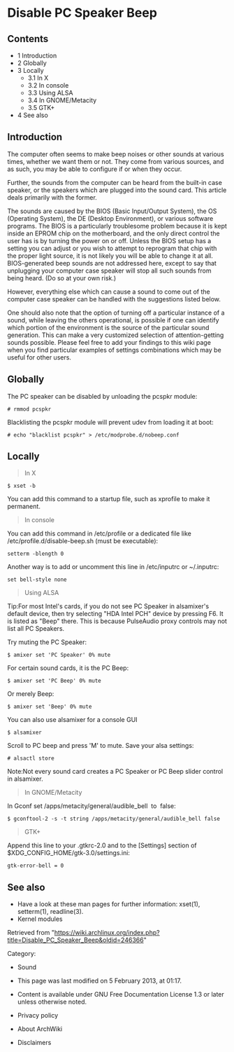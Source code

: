 Disable PC Speaker Beep
=======================

Contents
--------

-   1 Introduction
-   2 Globally
-   3 Locally
    -   3.1 In X
    -   3.2 In console
    -   3.3 Using ALSA
    -   3.4 In GNOME/Metacity
    -   3.5 GTK+
-   4 See also

Introduction
------------

The computer often seems to make beep noises or other sounds at various
times, whether we want them or not. They come from various sources, and
as such, you may be able to configure if or when they occur.

Further, the sounds from the computer can be heard from the built-in
case speaker, or the speakers which are plugged into the sound card.
This article deals primarily with the former.

The sounds are caused by the BIOS (Basic Input/Output System), the OS
(Operating System), the DE (Desktop Environment), or various software
programs. The BIOS is a particularly troublesome problem because it is
kept inside an EPROM chip on the motherboard, and the only direct
control the user has is by turning the power on or off. Unless the BIOS
setup has a setting you can adjust or you wish to attempt to reprogram
that chip with the proper light source, it is not likely you will be
able to change it at all. BIOS-generated beep sounds are not addressed
here, except to say that unplugging your computer case speaker will stop
all such sounds from being heard. (Do so at your own risk.)

However, everything else which can cause a sound to come out of the
computer case speaker can be handled with the suggestions listed below.

One should also note that the option of turning off a particular
instance of a sound, while leaving the others operational, is possible
if one can identify which portion of the environment is the source of
the particular sound generation. This can make a very customized
selection of attention-getting sounds possible. Please feel free to add
your findings to this wiki page when you find particular examples of
settings combinations which may be useful for other users.

Globally
--------

The PC speaker can be disabled by unloading the pcspkr module:

    # rmmod pcspkr

Blacklisting the pcspkr module will prevent udev from loading it at
boot:

    # echo "blacklist pcspkr" > /etc/modprobe.d/nobeep.conf

Locally
-------

> In X

    $ xset -b

You can add this command to a startup file, such as xprofile to make it
permanent.

> In console

You can add this command in /etc/profile or a dedicated file like
/etc/profile.d/disable-beep.sh (must be executable):

    setterm -blength 0

Another way is to add or uncomment this line in /etc/inputrc or
~/.inputrc:

    set bell-style none

> Using ALSA

Tip:For most Intel's cards, if you do not see PC Speaker in alsamixer's
default device, then try selecting "HDA Intel PCH" device by pressing
F6. It is listed as "Beep" there. This is because PulseAudio proxy
controls may not list all PC Speakers.

Try muting the PC Speaker:

    $ amixer set 'PC Speaker' 0% mute

For certain sound cards, it is the PC Beep:

    $ amixer set 'PC Beep' 0% mute

Or merely Beep:

    $ amixer set 'Beep' 0% mute

You can also use alsamixer for a console GUI

    $ alsamixer

Scroll to PC beep and press 'M' to mute. Save your alsa settings:

    # alsactl store

Note:Not every sound card creates a PC Speaker or PC Beep slider control
in alsamixer.

> In GNOME/Metacity

In Gconf set /apps/metacity/general/audible_bell  to  false:

    $ gconftool-2 -s -t string /apps/metacity/general/audible_bell false

> GTK+

Append this line to your .gtkrc-2.0 and to the [Settings] section of
$XDG_CONFIG_HOME/gtk-3.0/settings.ini:

    gtk-error-bell = 0

See also
--------

-   Have a look at these man pages for further information: xset(1),
    setterm(1), readline(3).
-   Kernel modules

Retrieved from
"https://wiki.archlinux.org/index.php?title=Disable_PC_Speaker_Beep&oldid=246366"

Category:

-   Sound

-   This page was last modified on 5 February 2013, at 01:17.
-   Content is available under GNU Free Documentation License 1.3 or
    later unless otherwise noted.
-   Privacy policy
-   About ArchWiki
-   Disclaimers
